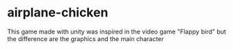 # airplane-chicken
This game made with unity was inspired in the video game "Flappy bird" but the difference are the graphics and the main character
